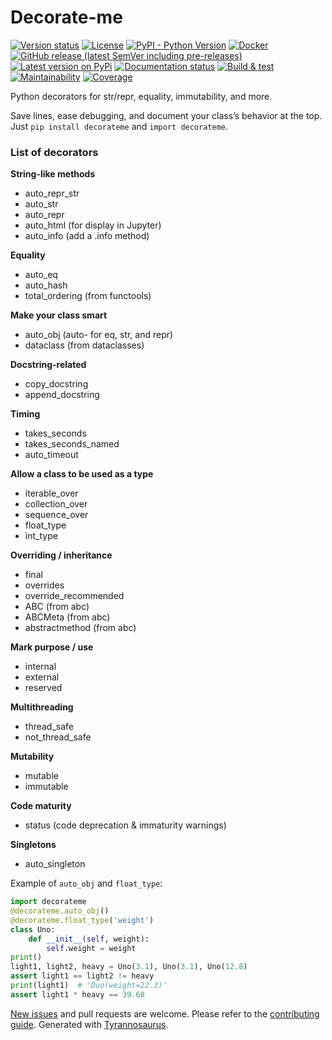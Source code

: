 # Decorate-me

[![Version status](https://img.shields.io/pypi/status/decorate-me)](https://pypi.org/project/decorate-me/)
[![License](https://img.shields.io/badge/License-Apache%202.0-blue.svg)](https://opensource.org/licenses/Apache-2.0)
[![PyPI - Python Version](https://img.shields.io/pypi/pyversions/decorate-me)](https://pypi.org/project/decorate-me/)
[![Docker](https://img.shields.io/docker/v/dmyersturnbull/decorate-me?color=green&label=DockerHub)](https://hub.docker.com/repository/docker/dmyersturnbull/decorate-me)
[![GitHub release (latest SemVer including pre-releases)](https://img.shields.io/github/v/release/dmyersturnbull/decorate-me?include_prereleases&label=GitHub)](https://github.com/dmyersturnbull/decorate-me/releases)
[![Latest version on PyPi](https://badge.fury.io/py/decorate-me.svg)](https://pypi.org/project/decorate-me/)
[![Documentation status](https://readthedocs.org/projects/decorate-me/badge/?version=latest&style=flat-square)](https://decorate-me.readthedocs.io/en/stable/)
[![Build & test](https://github.com/dmyersturnbull/decorate-me/workflows/Build%20&%20test/badge.svg)](https://github.com/dmyersturnbull/decorate-me/actions)
[![Maintainability](https://api.codeclimate.com/v1/badges/<<apikey>>/maintainability)](https://codeclimate.com/github/dmyersturnbull/decorate-me/maintainability)
[![Coverage](https://coveralls.io/repos/github/dmyersturnbull/decorate-me/badge.svg?branch=master)](https://coveralls.io/github/dmyersturnbull/decorate-me?branch=master)

Python decorators for str/repr, equality, immutability, and more.

Save lines, ease debugging, and document your class’s behavior at the top.
Just `pip install decorateme` and `import decorateme`.


### List of decorators

**String-like methods**
- auto_repr_str
- auto_str
- auto_repr
- auto_html (for display in Jupyter)
- auto_info (add a .info method)

**Equality**
- auto_eq
- auto_hash
- total_ordering  (from functools)

**Make your class smart**
- auto_obj (auto- for eq, str, and repr)
- dataclass (from dataclasses)

**Docstring-related**
- copy_docstring
- append_docstring

**Timing**
- takes_seconds
- takes_seconds_named
- auto_timeout

**Allow a class to be used as a type**
- iterable_over
- collection_over
- sequence_over
- float_type
- int_type

**Overriding / inheritance**
- final
- overrides
- override_recommended
- ABC (from abc)
- ABCMeta  (from abc)
- abstractmethod  (from abc)


**Mark purpose / use**
- internal
- external
- reserved

**Multithreading**
- thread_safe
- not_thread_safe

**Mutability**
- mutable
- immutable

**Code maturity**
- status (code deprecation & immaturity warnings)

**Singletons**
- auto_singleton


Example of `auto_obj` and `float_type`:
```python
import decorateme
@decorateme.auto_obj()
@decorateme.float_type('weight')
class Uno:
    def __init__(self, weight):
        self.weight = weight
print()
light1, light2, heavy = Uno(3.1), Uno(3.1), Uno(12.8)
assert light1 == light2 != heavy
print(light1)  # 'Duo(weight=22.3)'
assert light1 * heavy == 39.68
```


[New issues](https://github.com/dmyersturnbull/decorate-me/issues) and pull requests are welcome.
Please refer to the [contributing guide](https://github.com/dmyersturnbull/decorate-me/blob/master/CONTRIBUTING.md).
Generated with [Tyrannosaurus](https://github.com/dmyersturnbull/tyrannosaurus).
